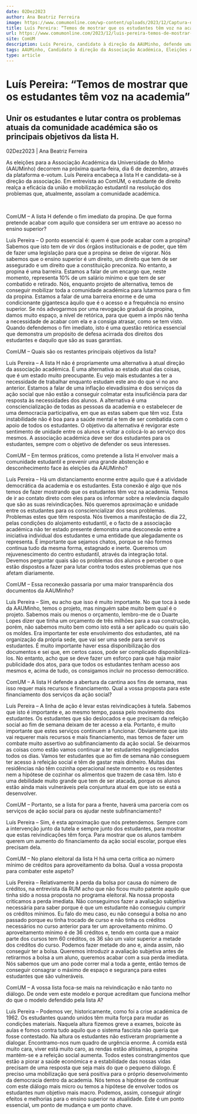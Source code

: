 ```yaml
---
date: 02Dez2023
author: Ana Beatriz Ferreira
image: https://www.comumonline.com/wp-content/uploads/2023/12/Captura-de-Ecra-278-1500x734.png
title: Luís Pereira: “Temos de mostrar que os estudantes têm voz na academia”
url: https://www.comumonline.com/2023/12/luis-pereira-temos-de-mostrar-que-os-estudantes-tem-voz-na-academia/
site: ComUM
description: Luís Pereira, candidato à direção da AAUMinho, defende uma maior união entre os estudantes e uma luta contra os problemas atuais da comunidade académica.
tags: AAUMinho, Candidato à direção da Associação Académica, Eleições AAUMinho 2023
type: article
---
```



# Luís Pereira: “Temos de mostrar que os estudantes têm voz na academia”

## Unir os estudantes e lutar contra os problemas atuais da comunidade académica são os principais objetivos da lista H.

02Dez2023 | Ana Beatriz Ferreira

As eleições para a Associação Académica da Universidade do Minho (AAUMinho) decorrem na próxima quarta-feira, dia 6 de dezembro, através da plataforma e-votum. Luís Pereira encabeça a lista H e candidata-se à direção da associação. Em entrevista ao ComUM, o estudante de direito realça a eficácia da união e mobilização estudantil na resolução dos problemas que, atualmente, assolam a comunidade académica.

 

ComUM – A lista H defende o fim imediato da propina. De que forma pretende acabar com aquilo que considera ser um entrave ao acesso no ensino superior?

Luís Pereira – O ponto essencial é: quem é que pode acabar com a propina? Sabemos que isto tem de vir dos órgãos institucionais e de poder, que têm de fazer uma legislação para que a propina se deixe de vigorar. Nós sabemos que o ensino superior é um direito, um direito que tem de ser assegurado e um direito que a constituição preconiza. No entanto, a propina é uma barreira. Estamos a falar de um encargo que, neste momento, representa 10% de um salário mínimo e que tem de ser combatido e retirado. Nós, enquanto projeto de alternativa, temos de conseguir mobilizar toda a comunidade académica para lutarmos para o fim da propina. Estamos a falar de uma barreira enorme e de uma condicionante gigantesca àquilo que é o acesso e a frequência no ensino superior. Se nós advogarmos por uma revogação gradual da propina, damos muito espaço, a nível de retórica, para que quem a impôs não tenha a necessidade de acabar com ela e a consiga atrasar, como se tem visto. Quando defendemos o fim imediato, isto é uma questão retórica essencial que demonstra um propósito de defesa acirrada dos direitos dos estudantes e daquilo que são as suas garantias.

ComUM – Quais são os restantes principais objetivos da lista?

Luís Pereira – A lista H não é propriamente uma alternativa à atual direção da associação académica. É uma alternativa ao estado atual das coisas, que é um estado muito preocupante. Eu vejo mais estudantes a ter a necessidade de trabalhar enquanto estudam este ano do que vi no ano anterior. Estamos a falar de uma inflação elevadíssima e dos serviços da ação social que não estão a conseguir colmatar esta insuficiência para dar resposta às necessidades dos alunos. A alternativa é uma consciencialização de todas as pessoas da academia e o estabelecer de uma democracia participativa, em que as estas sabem que têm voz. Esta instabilidade não é boa para a saúde mental e tem de ser combatida com o apoio de todos os estudantes. O objetivo da alternativa é revigorar este sentimento de unidade entre os alunos e voltar a colocá-lo ao serviço dos mesmos. A associação académica deve ser dos estudantes para os estudantes, sempre com o objetivo de defender os seus interesses.

ComUM – Em termos práticos, como pretende a lista H envolver mais a comunidade estudantil e prevenir uma grande abstenção e desconhecimento face às eleições da AAUMinho?

Luís Pereira – Há um distanciamento enorme entre aquilo que é a atividade democrática da academia e os estudantes. Esta conexão é algo que nós temos de fazer mostrando que os estudantes têm voz na academia. Temos de ir ao contato direto com eles para os informar sobre a relevância daquilo que são as suas reivindicações. Nós queremos aproximação e unidade entre os estudantes para os consciencializar dos seus problemas. Problemas estes que têm resposta. Nós tivemos a manifestação de dia 22, pelas condições do alojamento estudantil, e o facto de a associação académica não ter estado presente demonstra uma desconexão entre a iniciativa individual dos estudantes e uma entidade que alegadamente os representa. É importante que sejamos chatos, porque se não formos continua tudo da mesma forma, estagnado e inerte. Queremos um rejuvenescimento do centro estudantil, através da integração total. Devemos perguntar quais são os problemas dos alunos e perceber o que estão dispostos a fazer para lutar contra todos estes problemas que nos afetam diariamente.

ComUM – Essa reconexão passaria por uma maior transparência dos documentos da AAUMinho?

Luís Pereira – Sim, eu acho que isso é muito importante. No que toca à sede da AAUMinho, temos o projeto, mas ninguém sabe muito bem qual é o projeto. Sabemos mais ou menos o orçamento, lembro-me de o Duarte Lopes dizer que tinha um orçamento de três milhões para a sua construção, porém, não sabemos muito bem como isto está a ser aplicado ou quais são os moldes. Era importante ter este envolvimento dos estudantes, até na organização da própria sede, que vai ser uma sede para servir os estudantes. É muito importante haver essa disponibilização dos documentos e sei que, em certos casos, pode ser complicado disponibilizá-los. No entanto, acho que se deve fazer um esforço para que haja maior publicidade dos atos, para que todos os estudantes tenham acesso aos mesmos e, acima de tudo, os consigamos incluir no processo democrático.

ComUM – A lista H defende a abertura da cantina aos fins de semana, mas isso requer mais recursos e financiamento. Qual a vossa proposta para este financiamento dos serviços da ação social?

Luís Pereira – A linha de ação é levar estas reivindicações à tutela. Sabemos que isto é importante e, ao mesmo tempo, passa pelo movimento dos estudantes. Os estudantes que são deslocados e que precisam da refeição social ao fim de semana deixam de ter acesso a ela. Portanto, é muito importante que estes serviços continuem a funcionar. Obviamente que isto vai requerer mais recursos e mais financiamento, mas temos de fazer um combate muito assertivo ao subfinanciamento da ação social. Se deixarmos as coisas como estão vamos continuar a ter estudantes negligenciados todos os dias. Vamos ter estudantes que ao fim de semana não conseguem ter acesso à refeição social e têm de gastar mais dinheiro. Muitas das residências não têm cozinha operacional neste momento e os residentes nem a hipótese de cozinhar os alimentos que trazem de casa têm. Isto é uma debilidade muito grande que tem de ser atacada, porque os alunos estão ainda mais vulneráveis pela conjuntura atual em que isto se está a desenvolver.

ComUM – Portanto, se a lista for para a frente, haverá uma parceria com os serviços de ação social para os ajudar neste subfinanciamento?

Luís Pereira – Sim, é esta aproximação que nós pretendemos. Sempre com a intervenção junto da tutela e sempre junto dos estudantes, para mostrar que estas reivindicações têm força. Para mostrar que os alunos também querem um aumento do financiamento da ação social escolar, porque eles precisam dela.

ComUM – No plano eleitoral da lista H há uma certa crítica ao número mínimo de créditos para aproveitamento da bolsa. Qual a vossa proposta para combater este aspeto?

Luís Pereira – Relativamente à perda da bolsa por causa do número de créditos, na entrevista da RUM acho que não ficou muito patente aquilo que tinha sido a nossa proposta no programa eleitoral. Na nossa proposta criticamos a perda imediata. Não conseguimos fazer a avaliação subjetiva necessária para saber porque é que um estudante não conseguiu cumprir os créditos mínimos. Eu falo do meu caso, eu não consegui a bolsa no ano passado porque eu tinha trocado de curso e não tinha os créditos necessários no curso anterior para ter um aproveitamento mínimo. O aproveitamento mínimo é de 36 créditos e, tendo em conta que a maior parte dos cursos tem 60 créditos, os 36 são um valor superior a metade dos créditos do curso. Podemos fazer metade do ano e, ainda assim, não conseguir ter a bolsa. Queremos introduzir a avaliação subjetiva antes de retirarmos a bolsa a um aluno, queremos acabar com a sua perda imediata. Nós sabemos que um ano pode correr mal a toda a gente, então temos de conseguir consagrar o máximo de espaço e segurança para estes estudantes que são vulneráveis.

ComUM – A vossa lista foca-se mais na reivindicação e não tanto no diálogo. De onde vem este modelo e porque acreditam que funciona melhor do que o modelo defendido pela lista A?

Luís Pereira – Podemos ver, historicamente, como foi a crise académica de 1962. Os estudantes quando unidos têm muita força para mudar as condições materiais. Naquela altura fizemos greve a exames, boicote às aulas e fomos contra tudo aquilo que o sistema fascista não queria que fosse contestado. Na altura os estudantes não estiveram propriamente a dialogar. Encontramo-nos num quadro de urgência enorme. A comida está muito cara, viver está muito caro, as rendas estão altíssimas, a propina mantém-se e a refeição social aumenta. Todos estes constrangimentos que estão a piorar a saúde económica e a estabilidade das nossas vidas precisam de uma resposta que seja mais do que o pequeno diálogo. É preciso uma mobilização que será positiva para o próprio desenvolvimento da democracia dentro da academia. Nós temos a hipótese de continuar com este diálogo mais micro ou temos a hipótese de envolver todos os estudantes num objetivo mais macro. Podemos, assim, conseguir atingir efeitos e melhorias para o ensino superior na atualidade. Este é um ponto essencial, um ponto de mudança e um ponto chave.

